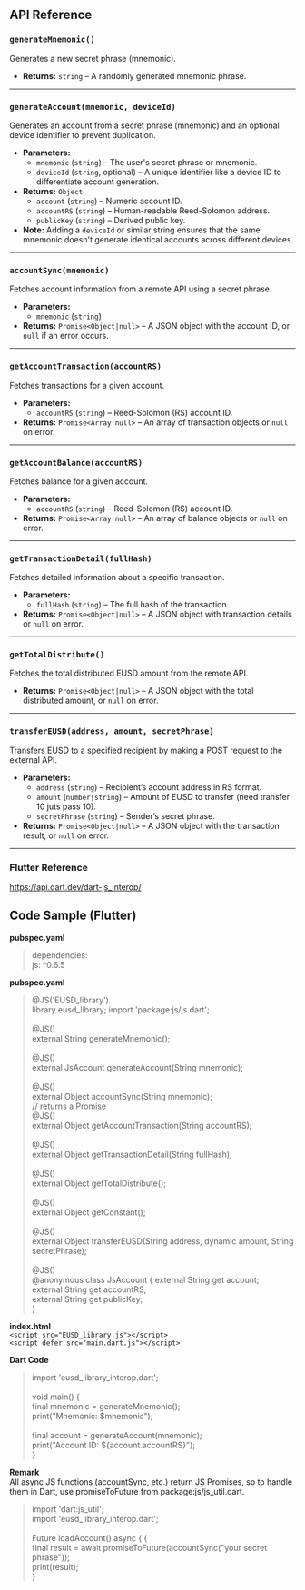 ## API Reference

### `generateMnemonic()`

Generates a new secret phrase (mnemonic).

- **Returns:** `string` – A randomly generated mnemonic phrase.

---

### `generateAccount(mnemonic, deviceId)`

Generates an account from a secret phrase (mnemonic) and an optional device identifier to prevent duplication.

- **Parameters:**
    - `mnemonic` (`string`) – The user's secret phrase or mnemonic.
    - `deviceId` (`string`, optional) – A unique identifier like a device ID to differentiate account generation.
- **Returns:** `Object`
    - `account` (`string`) – Numeric account ID.
    - `accountRS` (`string`) – Human-readable Reed-Solomon address.
    - `publicKey` (`string`) – Derived public key.
- **Note:** Adding a `deviceId` or similar string ensures that the same mnemonic doesn't generate identical accounts across different devices.

---

### `accountSync(mnemonic)`

Fetches account information from a remote API using a secret phrase.

- **Parameters:**
    - `mnemonic` (`string`)
- **Returns:** `Promise<Object|null>` – A JSON object with the account ID, or `null` if an error occurs.

---

### `getAccountTransaction(accountRS)`

Fetches transactions for a given account.

- **Parameters:**
    - `accountRS` (`string`) – Reed-Solomon (RS) account ID.
- **Returns:** `Promise<Array|null>` – An array of transaction objects or `null` on error.

---

### `getAccountBalance(accountRS)`

Fetches balance for a given account.

- **Parameters:**
    - `accountRS` (`string`) – Reed-Solomon (RS) account ID.
- **Returns:** `Promise<Array|null>` – An array of balance objects or `null` on error.

---

### `getTransactionDetail(fullHash)`

Fetches detailed information about a specific transaction.

- **Parameters:**
    - `fullHash` (`string`) – The full hash of the transaction.
- **Returns:** `Promise<Object|null>` – A JSON object with transaction details or `null` on error.

---

### `getTotalDistribute()`

Fetches the total distributed EUSD amount from the remote API.

- **Returns:** `Promise<Object|null>` – A JSON object with the total distributed amount, or `null` on error.

---

### `transferEUSD(address, amount, secretPhrase)`

Transfers EUSD to a specified recipient by making a POST request to the external API.

- **Parameters:**
    - `address` (`string`) – Recipient’s account address in RS format.
    - `amount` (`number|string`) – Amount of EUSD to transfer (need transfer 10 juts pass 10).
    - `secretPhrase` (`string`) – Sender’s secret phrase.
- **Returns:** `Promise<Object|null>` – A JSON object with the transaction result, or `null` on error.


---

### Flutter Reference
https://api.dart.dev/dart-js_interop/


## Code Sample (Flutter)

**pubspec.yaml**
>dependencies: <br/>
  js: ^0.6.5
 

**pubspec.yaml**
>@JS('EUSD_library')<br/>
> library eusd_library;
>import 'package:js/js.dart';<br/>
><br/>@JS()<br/>
>external String generateMnemonic();<br/>
><br/>@JS()<br/>
>external JsAccount generateAccount(String mnemonic);<br/>
><br/>@JS()<br/>
>external Object accountSync(String mnemonic);<br/> // returns a Promise
><br/>@JS()<br/>
>external Object getAccountTransaction(String accountRS);<br/>
><br/>@JS()<br/>
>external Object getTransactionDetail(String fullHash);<br/>
><br/>@JS()<br/>
>external Object getTotalDistribute();<br/>
><br/>@JS()<br/>
>external Object getConstant();<br/>
><br/>@JS()<br/>
>external Object transferEUSD(String address, dynamic amount, String secretPhrase);<br/>
><br/>@JS()<br/>
>@anonymous
>class JsAccount {
>external String get account;<br/>
>external String get accountRS;<br/>
>external String get publicKey;<br/>
>}

**index.html**<br/>
`<script src="EUSD_library.js"></script>`<br/>
`<script defer src="main.dart.js"></script>`

**Dart Code**
>import 'eusd_library_interop.dart';<br/>
><br/>
>void main() {<br/>
>final mnemonic = generateMnemonic();<br/>
>print("Mnemonic: \$mnemonic");<br/>
><br/>
>final account = generateAccount(mnemonic);<br/>
>print("Account ID: \${account.accountRS}");<br/>
>}


**Remark**<br/>
All async JS functions (accountSync, etc.) return JS Promises, so to handle them in Dart, use promiseToFuture from package:js/js_util.dart.
>import 'dart:js_util';<br/>
>import 'eusd_library_interop.dart';<br/>
><br/>
>Future<void> loadAccount() async { {<br/>
>final result = await promiseToFuture(accountSync("your secret phrase"));<br/>
> print(result);<br/>
>}